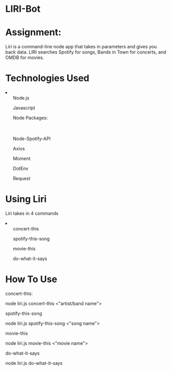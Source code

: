 # LIRI-Bot

<h1>Assignment:</h1>
<p>Liri is a command-line node app that takes in parameters and gives you back data.  LIRI searches Spotify for songs, Bands in Town for concerts, and OMDB for movies.</p>

<h1>Technologies Used</h1>
<li>
<ul>Node.js</ul>
<ul>Javascript</ul>
<ul>Node Packages:</ul>
<br></br>
<ul>Node-Spotify-API</ul>
<ul>Axios</ul>
<ul>Moment</ul>
<ul>DotEnv</ul>
<ul>Request</ul>
</li>

<h1>Using Liri</h1>
<p>Liri takes in 4 commands</p>
<li>
<ul>concert-this</ul>
<ul>spotify-this-song</ul>
<ul>movie-this</ul>
<ul>do-what-it-says</ul>
</li>

<h1>How To Use</h1>
<p>concert-this:</p>
<p>node liri.js concert-this <"artist/band name"> </p>
<p>spotify-this-song</p>
<p>node liri.js spotify-this-song <"song name"> </p>
<p>movie-this</p>
<p>node liri.js movie-this <"movie name"></p>
<p>do-what-it-says</p>
<p>node liri.js do-what-it-says</p>





  
